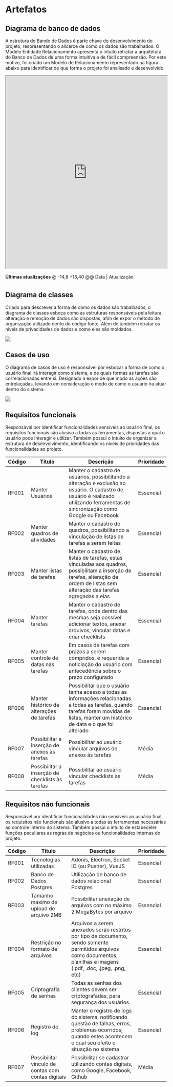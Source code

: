 # Artefatos

## Diagrama de banco de dados

A estrutura do Bando de Dados é parte chave do desenvolvimento do projeto, respresentando o alicerce de como
os dados são trabalhados. O Modelo Entidade Relacionamento apresenta o intuito retratar a arquitetura do Banco de Dados de uma forma intuitiva e de fácil compreensão.
Por este motivo, foi criado um Modelo de Relacionamento representado na figura abaixo para identificar de que forma o projeto foi analisado e desenvolvido.  
  
<iframe width="100%" height="600" src='https://dbdiagram.io/embed/5f37400fe1246d54aa2d653e'> </iframe>

**Últimas atualizações**
@ -14,8 +18,40 @@ Data | Atualização

## Diagrama de classes

Criado para descrever a forma de como os dados são trabalhados, o diagrama de classes esboça como as estruturas responsáveis pela leitura, alteração e remoção de dados são dispostas, afim de expor o método de organização utilizado dento do código fonte. Além de também retratar os niveis de privacidades de dados e como eles são moldados.

<img src="_media/class.jpg">

## Casos de uso


O diagrama de casos de uso é responsável por esboçar a forma de como o usuário final irá interagir como sistema, e de quais formas as tarefas são correlacionadas entre si. Designado a expor de que modo as ações são entrelaçadas, levando em consideração o modo de como o usuário ira atuar dentro do sistema.

<img src="_media/use-case.png">

## Requisitos funcionais

Responsável por identificar funcionalidades sensíveis ao usuário final, os requisitos funcionais são alusivo a todas as ferramentas, dispostas a qual o usuário pode interagir e utilizar. Também possui o intuito de organizar a estrutura de desenvolvimento, identificando os níveis de prioridades das funcionalidades ao projeto.

Código | Título | Descrição | Prioridade
------------ | -------------  | -------------  | -------------
RF001 | Manter Usuários | Manter o cadastro de usuários, possibilitando a alteração e exclusão ao usuário. O cadastro de usuário é realizado utilizando ferramentas de sincronização como Google ou Facebook | Essencial
RF002  | Manter quadros de atividades | Manter o cadastro de quadros, possibilitando a vinculação de listas de tarefas a serem feitas | Essencial
RF003  | Manter listas de tarefas | Manter o cadastro de listas de tarefas, estas vinculadas aos quadros, possibilitam a inserção de tarefas, alteração de ordem de listas sem alteração das tarefas agregadas a elas | Essencial
RF004  | Manter tarefas | Manter o cadastro de tarefas, onde dentro das mesmas seja possível adicionar textos, anexar arquivos, vincular datas e criar checklists | Essencial
RF005  | Manter controle de datas nas tarefas | Em casos de tarefas com prazos a serem compridos, é requerida a noticiação do usuário com antecedência sobre o prazo configurado | Essencial
RF006  | Manter histórico de alterações de tarefas | Possibilitar que o usuário tenha acesso a todas as informações relacionadas a todas as tarefas, quando tarefas forem movidas de listas, manter um histórico de data e o que foi alterado | Essencial
RF007  | Possibilitar a inserção de anexos às tarefas | Possibilitar ao usuário vincular arquivos de anexos às tarefas | Média
RF008   | Possibilitar a inserção de checklists às tarefas | Possibilitar ao usuário vincular checklists às tarefas | Média


## Requisitos não funcionais

Responsável por identificar funcionalidades não sensíveis ao usuário final, os requisitos não funcionais são alusivo a todas as ferramentas necessárias ao controle interno do sistema. Também possui o intuito de estabeceler funções peculiares as regras de negócios ou funcionalidades internas do projeto.

Código | Título | Descrição | Prioridade
------------ | -------------  | -------------  | -------------
RF001 | Tecnologias utilizadas | Adonis, Electron, Socket IO (ou Pusher), VueJS | Essencial
RF002  | Banco de Dados Postgres | Utilização de banco de dados relacional Postgres | Essencial
RF003  |  Tamanho máximo de upload de arquivo 2MB | Possibilitar anexação de arquivos com no máximo 2 MegaBytes por arquivo | Essencial
RF004  | Restrição no formato de arquivos | Arquivos a serem anexados serão restritos por tipo de documento, sendo somente permitidos arquivos como documentos, planilhas e imagens (.pdf, .doc, .jpeg, .png, etc) | Essencial
RF005  | Criptografia de senhas | Todas as senhas dos clientes devem ser criptografadas, para segurança dos usuários | Essencial
RF006  | Registro de log | Manter o registro de logs do sistema, notificando questão de falhas, erros, problemas ocorridos, quando estes acontecem e qual seu efeito e situação no sistema | Essencial
RF007  | Possibilitar vínculo de contas com contas digitais | Possibilitar se cadastrar utilizando contas digitais, como Google, Facebook, Github | Média